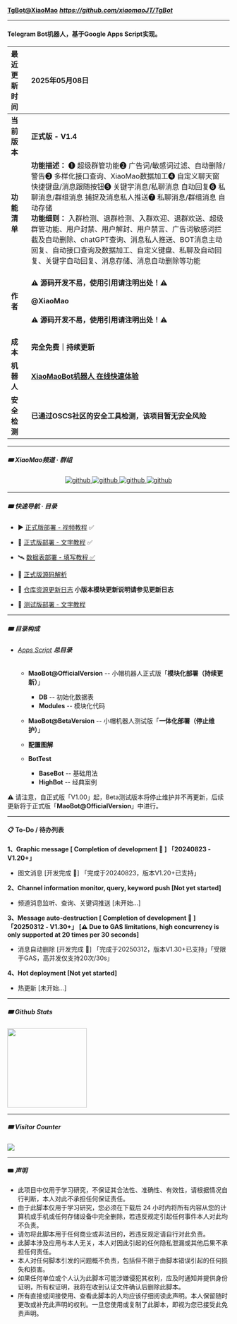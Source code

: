 **[TgBot@XiaoMao](https://github.com/xiaomaoJT/TgBot)**
***https://github.com/xiaomaoJT/TgBot***



------------

#### Telegram Bot机器人，基于Google Apps Script实现。

| **最近更新时间** | **2025年05月08日**                                           |
| :--------------- | :----------------------------------------------------------- |
| **当前版本**     | **正式版 - V1.4**                                           |
| **功能清单**     | **功能描述：** ❶ 超级群管功能❷ 广告词/敏感词过滤、自动删除/警告❸ 多样化接口查询、XiaoMao数据加工❹ 自定义聊天窗快捷键盘/消息跟随按钮❺ 关键字消息/私聊消息 自动回复❻ 私聊消息/群组消息 捕捉及消息私人推送❼ 私聊消息/群组消息 自动存储<br />**功能细则：** 入群检测、退群检测、入群欢迎、退群欢送、超级群管功能、用户封禁、用户解封、用户禁言、广告词敏感词拦截及自动删除、chatGPT查询、消息私人推送、BOT消息主动回复、自动接口查询及数据加工、自定义键盘、私聊及自动回复、关键字自动回复、消息存储、消息自动删除等功能 |
| **作者**         | <br />**⚠️  源码开发不易，使用引用请注明出处！⚠️**<br /><br />**@XiaoMao   <br /><br />⚠️  源码开发不易，使用引用请注明出处！⚠️**<br /><br /> |
| **成本**         | **完全免费｜持续更新**                                       |
| **机器人**       | [**XiaoMaoBot机器人 在线快速体验**](https://t.me/Xiao_MaoMao_bot) |
| **安全检测**     | **已通过OSCS社区的安全工具检测，该项目暂无安全风险**         |



------------

##### 🎟 XiaoMao频道 · 群组

<div align="center">
<a href="https://t.me/xiaomaoJT" target="_blank">
<img src=https://img.shields.io/badge/Telegram-XiaoMao频道-blue alt=github style="margin-bottom: 5px;" />
</a>
<a href="https://t.me/hSuMjrQppKE5MWU9" target="_blank">
<img src=https://img.shields.io/badge/Telegram-XiaoMao%E7%BE%A4%E8%81%8A-red alt=github style="margin-bottom: 5px;" />
</a>
<a href="https://t.me/Xiao_MaoMao_bot" target="_blank">
<img src=https://img.shields.io/badge/Robot-XiaoMaoBot-orange alt=github style="margin-bottom: 5px;" />
</a>
<a href="https://github.com/xiaomaoJT/xiaomaoJT/blob/main/photo/qrcode.jpg?raw=true" target="_blank">
<img src=https://img.shields.io/badge/WeChat-小帽集团-green alt=github style="margin-bottom: 5px;" />
</a>
</div>



------

##### 🎟 快速导航 · 目录

- ▶️ [正式版部署 - 视频教程](https://www.alipan.com/s/dW2yPirBysi) ✅

- 🚀 [正式版部署 - 文字教程](https://github.com/xiaomaoJT/TgBot/blob/main/Apps%20Script/MaoBot%40OfficialVersion/COURSE.md) ✅
- 🛰️ [数据表部署 - 填写教程 ✅](https://github.com/xiaomaoJT/TgBot/blob/main/Apps%20Script/MaoBot%40OfficialVersion/DB/COURSE.md)
- 🚁 [正式版源码解析](https://github.com/xiaomaoJT/TgBot/blob/main/Apps%20Script/MaoBot%40OfficialVersion/README.md)  



- 📖 [仓库资源更新日志](https://github.com/xiaomaoJT/TgBot/blob/main/UPDATELOG.md) **小版本模块更新说明请参见更新日志**

- 🚗 [测试版部署 - 文字教程](https://github.com/xiaomaoJT/TgBot/blob/main/COURSE.md)



------------


##### 🎟 目录构成
+ ###### [Apps Script](https://github.com/xiaomaoJT/TgBot/tree/main/Apps%20Script) **总目录**

    + **MaoBot@OfficialVersion** -- 小帽机器人正式版「**模块化部署（持续更新）**」
        + **DB** -- 初始化数据表
        + **Modules** -- 模块化代码

    + **MaoBot@BetaVersion** -- 小帽机器人测试版「**一体化部署（停止维护）**」

    + **配置图解**
    + **BotTest**
        + **BaseBot** -- 基础用法
        + **HighBot** -- 经典案例



⚠️ 请注意，自正式版「V1.00」起，Beta测试版本将停止维护并不再更新，后续更新将于正式版「**MaoBot@OfficialVersion**」中进行。



------

#### 📋 To-Do / 待办列表

**1、Graphic message [ Completion of development 🎉 ] 「20240823 - V1.20+」**

- 图文消息 [开发完成 🎉] 「完成于20240823，版本V1.20+已支持」

**2、Channel information monitor, query, keyword push [Not yet started]**

- 频道消息监听、查询、关键词推送 [未开始...]

**3、Message auto-destruction [ Completion of development 🎉 ] 「20250312 - V1.30+」 [⚠️ Due to GAS limitations, high concurrency is only supported at 20 times per 30 seconds]**

- 消息自动删除 [开发完成 🎉] 「完成于20250312，版本V1.30+已支持」「受限于GAS，高并发仅支持20次/30s」

**4、Hot deployment [Not yet started]**

- 热更新 [未开始...]



------

##### 🎟 Github Stats

<div align="left">
<img src="https://github-readme-stats.vercel.app/api?username=xiaomaoJT&show_icons=true&count_private=true&hide_border=true" align="center" style="height:180px;" />
</div>


------


##### 🎟 Visitor Counter

<div align="left">
<img src="https://komarev.com/ghpvc/?username=xiaomaoJT&&style=flat-square" align="center" />
</div>



------------

#### 🎟 ***声明***

- 此项目中仅用于学习研究，不保证其合法性、准确性、有效性，请根据情况自行判断，本人对此不承担任何保证责任。
- 由于此脚本仅用于学习研究，您必须在下载后 24 小时内将所有内容从您的计算机或手机或任何存储设备中完全删除，若违反规定引起任何事件本人对此均不负责。
- 请勿将此脚本用于任何商业或非法目的，若违反规定请自行对此负责。
- 此脚本涉及应用与本人无关，本人对因此引起的任何隐私泄漏或其他后果不承担任何责任。
- 本人对任何脚本引发的问题概不负责，包括但不限于由脚本错误引起的任何损失和损害。
- 如果任何单位或个人认为此脚本可能涉嫌侵犯其权利，应及时通知并提供身份证明，所有权证明，我将在收到认证文件确认后删除此脚本。
- 所有直接或间接使用、查看此脚本的人均应该仔细阅读此声明。本人保留随时更改或补充此声明的权利。一旦您使用或复制了此脚本，即视为您已接受此免责声明。
